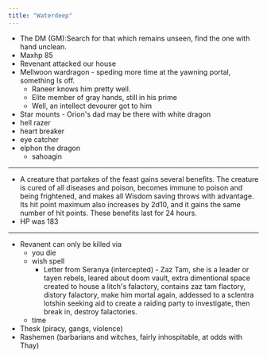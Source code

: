 ```yaml
---
title: "Waterdeep"
---
```


- The DM (GM):Search for that which remains unseen, find the one with hand unclean.
- Maxhp 85
- Revenant attacked our house
- Mellwoon wardragon - speding more time at the yawning portal, something Is off.
  - Raneer knows him pretty well.
  - Elite member of gray hands, still in his prime
  - Well, an intellect devourer got to him
- Star mounts - Orion's dad may be there with white dragon
- hell razer
- heart breaker
- eye catcher
- elphon the dragon
  - sahoagin

---

- A creature that partakes of the feast gains several benefits. The creature is cured of all diseases and poison, becomes immune to poison and being frightened, and makes all Wisdom saving throws with advantage. Its hit point maximum also increases by 2d10, and it gains the same number of hit points. These benefits last for 24 hours.
- HP was 183

---

- Revanent can only be killed via
  - you die
  - wish spell
    - Letter from Seranya (intercepted) - Zaz Tam, she is a leader or tayen rebels, leared about doom vault, extra dimentional space created to house a litch's falactory, contains zaz tam flactory, distory falactory, make him mortal again, addessed to a sclentra lotshin seeking aid to create a raiding party to investigate, then break in, destroy falactories.
  - time
- Thesk (piracy, gangs, violence)
- Rashemen (barbarians and witches, fairly inhospitable, at odds with Thay)
